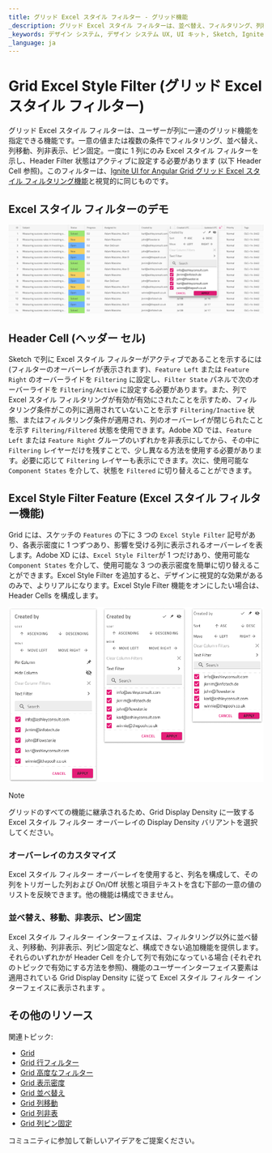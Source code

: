 ```yaml
---
title: グリッド Excel スタイル フィルター - グリッド機能
_description: グリッド Excel スタイル フィルターは、並べ替え、フィルタリング、列移動、非表示、ピン固定などの列操作のオーバーレイを提供します。
_keywords: デザイン システム, デザイン システム UX, UI キット, Sketch, Ignite UI for Angular, Sketch to Angular, Angular, Angular デザイン システム, Sketch からコードをエクスポート, Angular 用のデザイン キット, Sketch HTML, Sketch to HTML, Sketch UI キット
_language: ja
---
```


# Grid Excel Style Filter (グリッド Excel スタイル フィルター)

グリッド Excel スタイル フィルターは、ユーザーが列に一連のグリッド機能を指定できる機能です。一意の値または複数の条件でフィルタリング、並べ替え、列移動、列非表示、ピン固定。一度に 1 列にのみ Excel スタイル フィルターを示し、Header Filter 状態はアクティブに設定する必要があります (以下 Header Cell 参照)。このフィルターは、[Ignite UI for Angular Grid グリッド Excel スタイル フィルタリング機能](https://jp.infragistics.com/products/ignite-ui-angular/angular/components/grid/excel_style_filtering.html)と視覚的に同じものです。

## Excel スタイル フィルターのデモ

<img class="responsive-img" src="../images/grid_excel_style_filter_demo.png" srcset="../images/grid_excel_style_filter_demo@2x.png 2x" />

## Header Cell (ヘッダー セル)

Sketch で列に Excel スタイル フィルターがアクティブであることを示するには (フィルターのオーバーレイが表示されます)、`Feature Left` または `Feature Right` のオーバーライドを `Filtering` に設定し、`Filter State` パネルで次のオーバーライドを `Filtering/Active` に設定する必要があります。また、列で Excel スタイル フィルタリングが有効が有効にされたことを示すため、フィルタリング条件がこの列に適用されていないことを示す `Filtering/Inactive` 状態、またはフィルタリング条件が適用され、列のオーバーレイが閉じられたことを示す `Filtering/Filtered` 状態を使用できます。Adobe XD では、`Feature Left` または `Feature Right` グループのいずれかを非表示にしてから、その中に `Filtering` レイヤーだけを残すことで、少し異なる方法を使用する必要があります。必要に応じて `Filtering` レイヤーも表示にできます。次に、使用可能な `Component States` を介して、状態を `Filtered` に切り替えることができます。

## Excel Style Filter Feature (Excel スタイル フィルター機能)

Grid には、スケッチの `Features` の下に 3 つの `Excel Style Filter` 記号があり、各表示密度に 1 つずつあり、影響を受ける列に表示されるオーバーレイを表します。Adobe XD には、`Excel Style Filter`が 1 つだけあり、使用可能な `Component States` を介して、使用可能な 3 つの表示密度を簡単に切り替えることができます。Excel Style Filter を追加すると、デザインに視覚的な効果があるのみで、よりリアルになります。Excel Style Filter 機能をオンにしたい場合は、Header Cells を構成します。

<img class="responsive-img" src="../images/grid_excel_style_filter_densities.png" srcset="../images/grid_excel_style_filter_densities@2x.png 2x" />

> [!Note]
> グリッドのすべての機能に継承されるため、Grid Display Density に一致する Excel スタイル フィルター オーバーレイの Display Density バリアントを選択してください。

### オーバーレイのカスタマイズ

Excel スタイル フィルター オーバーレイを使用すると、列名を構成して、その列をトリガーした列および On/Off 状態と項目テキストを含む下部の一意の値のリストを反映できます。他の機能は構成できません。

### 並べ替え、移動、非表示、ピン固定

Excel スタイル フィルター インターフェイスは、フィルタリング以外に並べ替え、列移動、列非表示、列ピン固定など、構成できない追加機能を提供します。それらのいずれかが Header Cell を介して列で有効になっている場合 (それぞれのトピックで有効にする方法を参照)、機能のユーザーインターフェイス要素は適用されている Grid Display Density に従って Excel スタイル フィルター インターフェイスに表示されます 。

## その他のリソース

関連トピック:

- [Grid](grid.md)
- [Grid 行フィルター](grid-row-filter.md)
- [Grid 高度なフィルター](grid-advanced-filter.md)
- [Grid 表示密度](grid-display-density.md)
- [Grid 並べ替え](grid-sorting.md)
- [Grid 列移動](grid-column-moving.md)
- [Grid 列非表](grid-column-hiding.md)
- [Grid 列ピン固定](grid-column-pinning.md)
  <div class="divider--half"></div>

コミュニティに参加して新しいアイデアをご提案ください。
